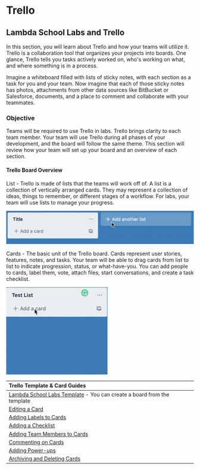 # Trello



## Lambda School Labs and Trello

In this section, you will learn about Trello and how your teams will utilize it. Trello is a collaboration tool that organizes your projects into boards. One glance, Trello tells you tasks actively worked on, who's working on what, and where something is in a process.

Imagine a whiteboard filled with lists of sticky notes, with each section as a task for you and your team. Now imagine that each of those sticky notes has photos, attachments from other data sources like BitBucket or Salesforce, documents, and a place to comment and collaborate with your teammates.

### Objective

Teams will be required to use Trello in labs. Trello brings clarity to each team member. Your team will use Trello during all phases of your development, and the board will follow the same theme. This section will review how your team will set up your board and an overview of each section.

#### Trello Board Overview

List - Trello is made of lists that the teams will work off of. A list is a collection of vertically arranged cards. They may represent a collection of ideas, things to remember, or different stages of a workflow. For labs, your team will use lists to manage your progress.

![](../.gitbook/assets/image%20%284%29.png)

Cards - The basic unit of the Trello board. Cards represent user stories, features, notes, and tasks. Your team will be able to drag cards from list to list to indicate progression, status, or what-have-you. You can add people to cards, label them, vote, attach files, start conversations, and create a task checklist.

![](../.gitbook/assets/image%20%285%29.png)



| Trello Template & Card Guides |
| :--- |
| [Lambda School Labs Template](https://trello.com/b/ObKu30qj/labs-ptlabs-team-trello-board-template/derekpeters6/recommend) - You can create a board from the template |
| [Editing a Card](https://help.trello.com/article/784-editing-cards) |
| [Adding Labels to Cards](https://help.trello.com/article/797-adding-labels-to-cards) |
| [Adding a Checklist](https://help.trello.com/article/737-adding-checklists-to-cards) |
| [Adding Team Members to Cards](https://help.trello.com/article/807-adding-a-member-to-a-card) |
| [Commenting on Cards](https://help.trello.com/article/765-commenting-on-cards) |
| [Adding Power-ups](https://help.trello.com/article/810-enabling-power-ups) |
| [Archiving and Deleting Cards](https://help.trello.com/article/795-archiving-and-deleting-cards) |

